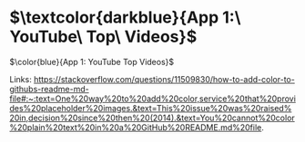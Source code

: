 # $\textcolor{darkblue}{App 1:\ YouTube\ Top\ Videos}$
$\color{blue}{App 1: YouTube Top Videos}$


Links: https://stackoverflow.com/questions/11509830/how-to-add-color-to-githubs-readme-md-file#:~:text=One%20way%20to%20add%20color,service%20that%20provides%20placeholder%20images.&text=This%20issue%20was%20raised%20in,decision%20since%20then%20(2014).&text=You%20cannot%20color%20plain%20text%20in%20a%20GitHub%20README.md%20file.
